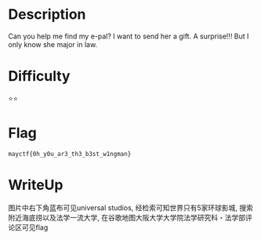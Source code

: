 # Description
Can you help me find my e-pal? I want to send her a gift. A surprise!!!
But I only know she major in law.

# Difficulty
⭐⭐

# Flag
`mayctf{0h_y0u_ar3_th3_b3st_w1ngman}`

# WriteUp
图片中右下角蓝布可见universal studios, 经检索可知世界只有5家环球影城, 搜索附近海底捞以及法学一流大学, 在谷歌地图大阪大学大学院法学研究科・法学部评论区可见flag
